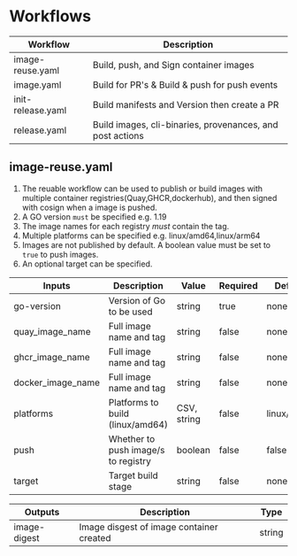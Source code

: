 # Workflows

| Workflow          | Description                                                |
|-------------------|------------------------------------------------------------|
| image-reuse.yaml  | Build, push, and Sign container images                     |
| image.yaml        | Build for PR's & Build & push for push events              |
| init-release.yaml | Build manifests and Version then create a PR               |
| release.yaml      | Build images, cli-binaries, provenances, and post actions  |

## image-reuse.yaml

1. The reuable workflow can be used to publish or build images with multiple container registries(Quay,GHCR,dockerhub), and then signed with cosign when a image is pushed.
2. A GO version `must` be specified e.g. 1.19
3. The image names for each registry *must* contain the tag.
4. Multiple platforms can be specified e.g. linux/amd64,linux/arm64
5. Images are not published by default. A boolean value must be set to `true` to push images.
6. An optional target can be specified.


| Inputs            | Description                         | Value       | Required | Defaults        |
|-------------------|-------------------------------------|-------------|----------|-----------------|
| go-version        | Version of Go to be used            | string      | true     | none            |
| quay_image_name   | Full image name and tag             | string      | false    | none            |
| ghcr_image_name   | Full image name and tag             | string      | false    | none            |
| docker_image_name | Full image name and tag             | string      | false    | none            |
| platforms         | Platforms to build (linux/amd64)    | CSV, string | false    | linux/amd64     |
| push              | Whether to push image/s to registry | boolean     | false    | false           |
| target            | Target build stage                  | string      | false    | none            |

| Outputs     | Description                              | Type  |
|-------------|------------------------------------------|-------|
|image-digest | Image disgest of image container created | string|






